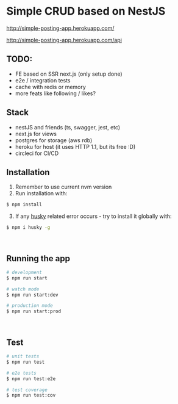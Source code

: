 # Simple CRUD based on NestJS

http://simple-posting-app.herokuapp.com/

http://simple-posting-app.herokuapp.com/api

## TODO:
 - FE based on SSR next.js (only setup done)
 - e2e / integration tests
 - cache with redis or memory
 - more feats like following / likes?

## Stack
- nestJS and friends (ts, swagger, jest, etc)
- next.js for views
- postgres for storage (aws rdb)
- heroku for host (it uses HTTP 1.1, but its free :D)
- circleci for CI/CD

## Installation
1. Remember to use current nvm version
2. Run installation with:
```bash
$ npm install
```
3. If any [husky](https://www.npmjs.com/package/husky) related error occurs - try to install it globally with:
```bash
$ npm i husky -g
```

<br>

## Running the app

```bash
# development
$ npm run start

# watch mode
$ npm run start:dev

# production mode
$ npm run start:prod
```

<br>

## Test

```bash
# unit tests
$ npm run test

# e2e tests
$ npm run test:e2e

# test coverage
$ npm run test:cov
```
